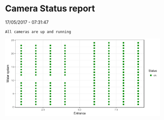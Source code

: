 Camera Status report
================
17/05/2017 - 07:31:47

    All cameras are up and running

![](camreport_files/figure-markdown_github/unnamed-chunk-2-1.png)
